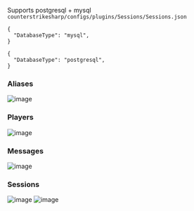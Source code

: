 Supports postgresql + mysql
`counterstrikesharp/configs/plugins/Sessions/Sessions.json`
```
{
  "DatabaseType": "mysql",
}

{
  "DatabaseType": "postgresql",
}
```
### Aliases
![image](https://github.com/oscar-wos/Sessions/assets/29248751/983c65eb-746a-4759-9b39-76efded4177b)

### Players
![image](https://github.com/oscar-wos/Sessions/assets/29248751/7edd304a-6b4c-4d22-98b5-54cd24cba64c)

### Messages
![image](https://github.com/oscar-wos/Sessions/assets/29248751/097d1018-9c78-418e-8583-1d454721a800)

### Sessions
![image](https://github.com/oscar-wos/Sessions/assets/29248751/278eadbd-e76c-4801-ab07-f9d4933955af)
![image](https://github.com/oscar-wos/Sessions/assets/29248751/331a4858-6611-476a-ba8e-ddd43fa6ede0)
